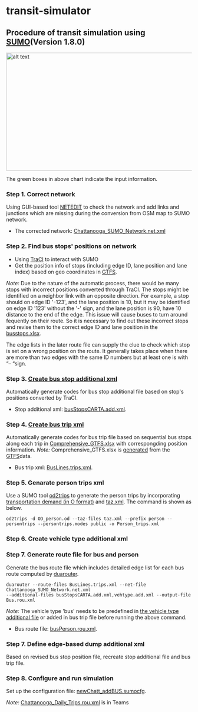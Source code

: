 # transit-simulator

## Procedure of transit simulation using [SUMO](https://sumo.dlr.de/docs/index.html)(Version 1.8.0)

<img src="https://github.com/hdemma/transit-simulator/blob/master/images/ChattanoogaSUMO.png" alt="alt text" width="550" height="320">

The green boxes in above chart indicate the input information.

### Step 1. Correct network
Using GUI-based tool [NETEDIT](https://sumo.dlr.de/docs/netedit.html) to check the network and add links and junctions which are missing during the conversion from OSM map to SUMO network.
* The corrected network: [Chattanooga_SUMO_Network.net.xml](https://github.com/hdemma/transit-simulator/tree/master/SUMO_simulation/Chattanooga_SUMO_Network.net.zip)

### Step 2. Find bus stops' positions on network
* Using [TraCI](https://sumo.dlr.de/docs/TraCI.html) to interact with SUMO
* Get the position info of stops (including edge ID, lane position and lane index) based on geo coordinates in [GTFS](https://github.com/smarttransit-ai/transit-energy-dashboard/blob/master/app/data/raw/GTFS/gtfs_may_2020/stops.txt).

*Note:* Due to the nature of the automatic process, there would be many stops with incorrect positions converted through TraCI. The stops might be identified on a neighbor link with an opposite direction. For example, a stop should on edge ID '-123', and the lane position is 10, but it may be identified on edge ID '123' without the '-' sign, and the lane position is 90, have 10 distance to the end of the edge. This issue will cause buses to turn around fequently on their route. So it is necessary to find out these incorrect stops and revise them to the correct edge ID and lane position in the [busstops.xlsx](https://github.com/hdemma/transit-simulator/blob/master/data/busstops.xlsx). 

The edge lists in the later route file can supply the clue to check which stop is set on a wrong position on the route. It generally takes place when there are more than two edges with the same ID numbers but at least one is with “– “sign. 

### Step 3. [Create bus stop additional xml](https://github.com/smarttransit-ai/transit-simulator/blob/master/codes/Def_BusStop_file.py)
Automatically generate codes for bus stop additional file based on stop's positions converted by TraCI.
* Stop additional xml: [busStopsCARTA.add.xml](https://github.com/hdemma/transit-simulator/blob/master/SUMO_simulation/busStopsCARTA.add.xml).
### Step 4. [Create bus trip xml](https://github.com/smarttransit-ai/transit-simulator/blob/master/codes/Create_BusTrip_newfile.py)
Automatically generate codes for bus trip file based on sequential bus stops along each trip in [Comprehensive_GTFS.xlsx](https://github.com/smarttransit-ai/transit-simulator/blob/master/data/Comprehensive_GTFS.xlsx) with correspongding position information.
*Note:* Comprehensive_GTFS.xlsx is [generated](https://github.com/smarttransit-ai/transit-simulator/blob/master/codes/Match_GTFS.py) from the [GTFS](https://github.com/smarttransit-ai/transit-energy-dashboard/tree/master/app/data/raw/GTFS/gtfs_may_2020)data.
* Bus trip xml: [BusLines.trips.xml](https://github.com/hdemma/transit-simulator/blob/master/SUMO_simulation/BusLines.trips.xml).

### Step 5. Genarate person trips xml
Use a SUMO tool [od2trips](https://sumo.dlr.de/docs/Demand/Importing_O/D_Matrices.html) to generate the person trips by incorporating [transportation demand (in O format)](https://github.com/smarttransit-ai/transit-simulator/blob/master/SUMO_simulation/OD_person.od) and [taz.xml](https://github.com/smarttransit-ai/transit-simulator/blob/master/SUMO_simulation/taz.xml). The command is shown as below.
```
od2trips -d OD_person.od --taz-files taz.xml --prefix person --persontrips --persontrips.modes public -o Person_trips.xml
```

### Step 6. Create vehicle type additional xml

### Step 7. Generate route file for bus and person
Generate the bus route file which includes detailed edge list for each bus route computed by [duarouter](https://sumo.dlr.de/docs/duarouter.html).
```
duarouter --route-files BusLines.trips.xml --net-file Chattanooga_SUMO_Network.net.xml 
--additional-files busStopsCARTA.add.xml,vehtype.add.xml --output-file Bus.rou.xml
```
*Note:* The vehicle type 'bus' needs to be predefined in [the vehicle type additional file](https://github.com/hdemma/transit-simulator/blob/master/SUMO_simulation/vehtype.add.xml) or added in bus trip file before running the above command.
* Bus route file: [busPerson.rou.xml](https://github.com/hdemma/transit-simulator/blob/master/SUMO_simulation/busPerson.rou.xml).

### Step 7. Define edge-based dump additional xml
Based on revised bus stop position file, recreate stop additional file and bus trip file. 

### Step 8. Configure and run simulation
Set up the configuration file: [newChatt_addBUS.sumocfg](https://github.com/hdemma/transit-simulator/blob/master/SUMO_simulation/newChatt_addBUS.sumocfg).

*Note:* [Chattanooga_Daily_Trips.rou.xml](https://vanderbilt365.sharepoint.com/sites/TransitHub/Shared%20Documents/simulation/SUMO_simulation) is in Teams
